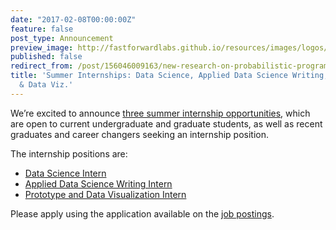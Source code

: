 ```yaml
---
date: "2017-02-08T00:00:00Z"
feature: false
post_type: Announcement
preview_image: http://fastforwardlabs.github.io/resources/images/logos/ff-logo-white-bg.png
published: false
redirect_from: /post/156046009163/new-research-on-probabilistic-programming
title: 'Summer Internships: Data Science, Applied Data Science Writing, Prototyping
  & Data Viz.'
---
```


We’re excited to announce [three summer internship opportunities](https://fast-forward-labs.workable.com/), which are open to current undergraduate and graduate students, as well as recent graduates and career changers seeking an internship position.

The internship positions are:

  - [Data Science Intern](https://fast-forward-labs.workable.com/jobs/425362)
  - [Applied Data Science Writing Intern](https://fast-forward-labs.workable.com/jobs/425367)
  - [Prototype and Data Visualization Intern](https://fast-forward-labs.workable.com/jobs/425343)

Please apply using the application available on the [job postings](https://fast-forward-labs.workable.com/).